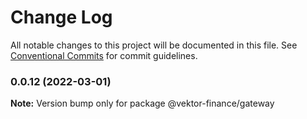 # Change Log

All notable changes to this project will be documented in this file.
See [Conventional Commits](https://conventionalcommits.org) for commit guidelines.

### 0.0.12 (2022-03-01)

**Note:** Version bump only for package @vektor-finance/gateway
